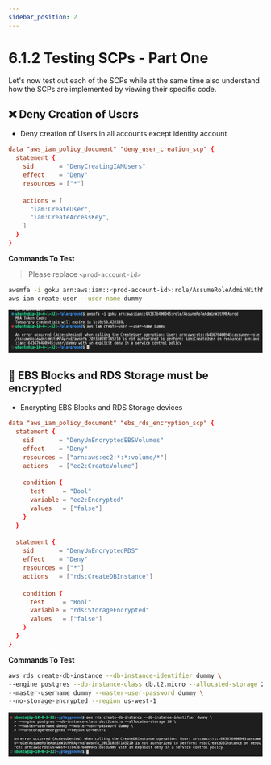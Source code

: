 ```yaml
---
sidebar_position: 2
---
```


# 6.1.2 Testing SCPs - Part One

Let's now test out each of the SCPs while at the same time also understand how the SCPs are implemented by viewing their specific code.

## ❌ Deny Creation of Users

- Deny creation of Users in all accounts except identity account

```toml
data "aws_iam_policy_document" "deny_user_creation_scp" {
  statement {
    sid       = "DenyCreatingIAMUsers"
    effect    = "Deny"
    resources = ["*"]

    actions = [
      "iam:CreateUser",
      "iam:CreateAccessKey",
    ]
  }
}
```

**Commands To Test**

> Please replace `<prod-account-id>`

```bash
awsmfa -i goku arn:aws:iam::<prod-account-id>:role/AssumeRoleAdminWithMFAprod
aws iam create-user --user-name dummy
```

![](img/6A_1.png)

## 🔐 EBS Blocks and RDS Storage must be encrypted

- Encrypting EBS Blocks and RDS Storage devices

```toml
data "aws_iam_policy_document" "ebs_rds_encryption_scp" {
  statement {
    sid       = "DenyUnEncryptedEBSVolumes"
    effect    = "Deny"
    resources = ["arn:aws:ec2:*:*:volume/*"]
    actions   = ["ec2:CreateVolume"]

    condition {
      test     = "Bool"
      variable = "ec2:Encrypted"
      values   = ["false"]
    }
  }

  statement {
    sid       = "DenyUnEncryptedRDS"
    effect    = "Deny"
    resources = ["*"]
    actions   = ["rds:CreateDBInstance"]

    condition {
      test     = "Bool"
      variable = "rds:StorageEncrypted"
      values   = ["false"]
    }
  }
}
```

**Commands To Test**

```bash
aws rds create-db-instance --db-instance-identifier dummy \
--engine postgres --db-instance-class db.t2.micro --allocated-storage 20 \
--master-username dummy --master-user-password dummy \
--no-storage-encrypted --region us-west-1
```

![](img/6A_2.png)

